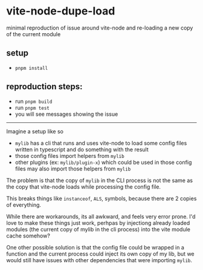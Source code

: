 # vite-node-dupe-load
minimal reproduction of issue around vite-node and re-loading a new copy of the current module

## setup
- `pnpm install`

## reproduction steps:
- run `pnpm build`
- run `pnpm test`
- you will see messages showing the issue

---

Imagine a setup like so
- `mylib` has a cli that runs and uses vite-node to load some config files written in typescript and do something with the result
- those config files import helpers from `mylib`
- other plugins (ex: `mylib/plugin-x`) which could be used in those config files may also import those helpers from `mylib`

The problem is that the copy of `mylib` in the CLI process is not the same as the copy that vite-node loads while processing the config file.

This breaks things like `instanceof`, `ALS`, symbols, because there are 2 copies of everything.

While there are workarounds, its all awkward, and feels very error prone. I'd love to make these things just work, perhpas by injectiong already loaded modules (the current copy of mylib in the cli process) into the vite module cache somehow?

One other possible solution is that the config file could be wrapped in a function and the current process could inject its own copy of my lib, but we would still have issues with other dependencies that were importing `mylib`.
